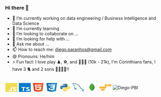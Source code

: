 ### Hi there 👋

- 🔭 I’m currently working on data engineering / Business Intelligence and Data Science
- 🌱 I’m currently learning 
- 👯 I’m looking to collaborate on ...
- 🤔 I’m looking for help with ...
- 💬 Ask me about ...
- 📫 How to reach me: diego.paranhos@gmail.com
- 😄 Pronouns: He/him
- ⚡ Fun fact: I love play ♟️, ⚽, and 🏃🏻‍♂️ (10k - 21k), I'm Corinthians fans, I have 3 🐈 and 2 sons 👨‍👩‍👧‍👦!!

<div style="display: inline_block"><br>
  <img align="center" alt="Diego-Js" height="30" width="40" src="https://raw.githubusercontent.com/devicons/devicon/master/icons/javascript/javascript-plain.svg">
  <img align="center" alt="Diego-Ts" height="30" width="40" src="https://raw.githubusercontent.com/devicons/devicon/master/icons/typescript/typescript-plain.svg">
  <img align="center" alt="Diego-HTML" height="30" width="40" src="https://raw.githubusercontent.com/devicons/devicon/master/icons/html5/html5-original.svg">
  <img align="center" alt="Diego-CSS" height="30" width="40" src="https://raw.githubusercontent.com/devicons/devicon/master/icons/css3/css3-original.svg">
  <img align="center" alt="Diego-Python" height="30" width="40" src="https://raw.githubusercontent.com/devicons/devicon/master/icons/python/python-original.svg">
  <img align="center" alt="Diego-SQL" height="30" width="40" src="https://github.com/devicons/devicon/blob/master/icons/mysql/mysql-original.svg">
  <img align="center" alt="Diego-Mongo" height="30" width="40" src="https://github.com/devicons/devicon/blob/master/icons/mongodb/mongodb-original.svg">
  <img align="center" alt="Diego-AWS" height="30" width="40" src="https://github.com/devicons/devicon/blob/master/icons/amazonwebservices/amazonwebservices-original.svg">
  <img align="center" alt="Diego-PBI" height="30" width="40" src="https://github.com/microsoft/PowerBI-Icons/blob/main/SVG/Power-BI.svg">
</div>
